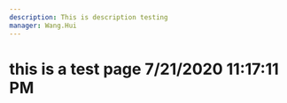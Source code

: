 ```yaml
---
description: This is description testing
manager: Wang.Hui
---
```

# this is a test page 7/21/2020 11:17:11 PM